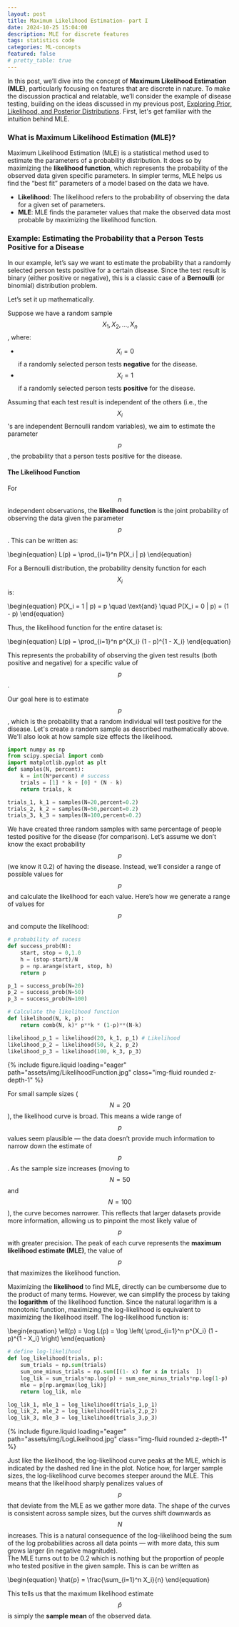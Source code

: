 ```yaml
---
layout: post
title: Maximum Likelihood Estimation- part I
date: 2024-10-25 15:04:00
description: MLE for discrete features
tags: statistics code
categories: ML-concepts
featured: false
# pretty_table: true
---
```


In this post, we’ll dive into the concept of **Maximum Likelihood Estimation (MLE)**, particularly focusing on features that are discrete in nature. To make the discussion practical and relatable, we’ll consider the example of disease testing, building on the ideas discussed in my previous post, <a href="https://krishna-das-m.github.io/blog/2024/bayes-theorem/">Exploring Prior, Likelihood, and Posterior Distributions</a>. First, let's get familiar with the intuition behind MLE.

### What is Maximum Likelihood Estimation (MLE)?

Maximum Likelihood Estimation (MLE) is a statistical method used to estimate the parameters of a probability distribution. It does so by maximizing the **likelihood function**, which represents the probability of the observed data given specific parameters. In simpler terms, MLE helps us find the “best fit” parameters of a model based on the data we have.

- **Likelihood**: The likelihood refers to the probability of observing the data for a given set of parameters.
- **MLE**: MLE finds the parameter values that make the observed data most probable by maximizing the likelihood function.

### Example: Estimating the Probability that a Person Tests Positive for a Disease

In our example, let’s say we want to estimate the probability that a randomly selected person tests positive for a certain disease. Since the test result is binary (either positive or negative), this is a classic case of a **Bernoulli** (or binomial) distribution problem.

Let’s set it up mathematically.

Suppose we have a random sample $$X_1, X_2, \dots, X_n$$, where:
- $$X_i = 0$$ if a randomly selected person tests **negative** for the disease.
- $$X_i = 1$$ if a randomly selected person tests **positive** for the disease.

Assuming that each test result is independent of the others (i.e., the $$X_i$$ 's are independent Bernoulli random variables), we aim to estimate the parameter $$p$$ , the probability that a person tests positive for the disease.

#### The Likelihood Function

For $$n$$ independent observations, the **likelihood function** is the joint probability of observing the data given the parameter $$p$$. This can be written as:

\begin{equation}
L(p) = \prod_{i=1}^n P(X_i | p)
\end{equation}

For a Bernoulli distribution, the probability density function for each $$X_i$$ is:

\begin{equation}
P(X_i = 1 | p) = p \quad \text{and} \quad P(X_i = 0 | p) = (1 - p)
\end{equation}

Thus, the likelihood function for the entire dataset is:

\begin{equation}
L(p) = \prod_{i=1}^n p^{X_i} (1 - p)^{1 - X_i}
\end{equation}

This represents the probability of observing the given test results (both positive and negative) for a specific value of $$p$$.

Our goal here is to estimate $$p$$,  which is the probability that a random individual will test positive for the disease. Let's create a random sample as described mathematically above.  We'll also look at how sample size effects the likelihood.

```python
import numpy as np
from scipy.special import comb
import matplotlib.pyplot as plt
def samples(N, percent):
    k = int(N*percent) # success
    trials = [1] * k + [0] * (N - k)
    return trials, k

trials_1, k_1 = samples(N=20,percent=0.2)
trials_2, k_2 = samples(N=50,percent=0.2)
trials_3, k_3 = samples(N=100,percent=0.2)
```

We have created three random samples with same percentage of people tested positive for the disease (for comparison).
Let’s assume we don’t know the exact probability $$p$$ (we know it 0.2) of having the disease. Instead, we’ll consider a range of possible values for $$p$$  and calculate the likelihood for each value. Here’s how we generate a range of values for $$p$$ and compute the likelihood:

```python
# probability of sucess
def success_prob(N):
    start, stop = 0,1.0
    h = (stop-start)/N
    p = np.arange(start, stop, h)
    return p

p_1 = success_prob(N=20)
p_2 = success_prob(N=50)
p_3 = success_prob(N=100)

# Calculate the likelihood function
def likelihood(N, k, p):
    return comb(N, k)* p**k * (1-p)**(N-k)

likelihood_p_1 = likelihood(20, k_1, p_1) # Likelihood
likelihood_p_2 = likelihood(50, k_2, p_2)
likelihood_p_3 = likelihood(100, k_3, p_3)
```

<div class="row mt-3">
    <div class="col-sm mt-3 mt-md-0">
        {% include figure.liquid loading="eager" path="assets/img/LikelihoodFunction.jpg" class="img-fluid rounded z-depth-1" %}
    </div>
</div>

For small sample sizes ($$N=20$$), the likelihood curve is broad. This means a wide range of $$p$$ values seem plausible — the data doesn’t provide much information to narrow down the estimate of $$p$$. As the sample size increases (moving to $$N=50$$ and $$N=100$$), the curve becomes narrower. This reflects that larger datasets provide more information, allowing us to pinpoint the most likely value of $$p$$ with greater precision. The peak of each curve represents the **maximum likelihood estimate (MLE)**, the value of $$p$$ that maximizes the likelihood function.

Maximizing the **likelihood** to find MLE, directly can be cumbersome due to the product of many terms. However, we can simplify the process by taking the **logarithm** of the likelihood function. Since the natural logarithm is a monotonic function, maximizing the log-likelihood is equivalent to maximizing the likelihood itself. The log-likelihood function is:

\begin{equation}
\ell(p) = \log L(p) = \log \left( \prod_{i=1}^n p^{X_i} (1 - p)^{1 - X_i} \right)
\end{equation}

```python
# define log-likelihood
def log_likelihood(trials, p):
    sum_trials = np.sum(trials)
    sum_one_minus_trials = np.sum([(1- x) for x in trials  ])
    log_lik = sum_trials*np.log(p) + sum_one_minus_trials*np.log(1-p)
    mle = p[np.argmax(log_lik)]
    return log_lik, mle

log_lik_1, mle_1 = log_likelihood(trials_1,p_1)
log_lik_2, mle_2 = log_likelihood(trials_2,p_2)
log_lik_3, mle_3 = log_likelihood(trials_3,p_3)
```

<div class="row mt-3">
    <div class="col-sm mt-3 mt-md-0">
        {% include figure.liquid loading="eager" path="assets/img/LogLikelihood.jpg" class="img-fluid rounded z-depth-1" %}
    </div>
</div>

Just like the likelihood, the log-likelihood curve peaks at the MLE, which is indicated by the dashed red line in the plot. Notice how, for larger sample sizes, the log-likelihood curve becomes steeper around the MLE. This means that the likelihood sharply penalizes values of $$p$$ that deviate from the MLE as we gather more data. The shape of the curves is consistent across sample sizes, but the curves shift downwards as $$N$$ increases. This is a natural consequence of the log-likelihood being the sum of the log probabilities across all data points — with more data, this sum grows larger (in negative magnitude).\
The MLE turns out to be 0.2 which is nothing but the proportion of people who tested positive in the given sample. This is can be written as

\begin{equation}
\hat{p} = \frac{\sum_{i=1}^n X_i}{n}
\end{equation}

This tells us that the maximum likelihood estimate $$\hat{p}$$ is simply the **sample mean** of the observed data.
